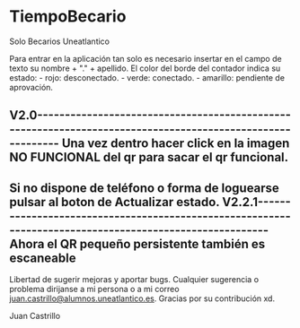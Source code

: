 # TiempoBecario
Solo Becarios Uneatlantico

Para entrar en la aplicación tan solo es necesario insertar en el campo de texto su nombre + "." + apellido.
El color del borde del contador indica su estado: - rojo: desconectado.
                                                  - verde: conectado.
                                                  - amarillo: pendiente de aprovación.

V2.0----------------------------------------------------------------------------------------------------------
Una vez dentro hacer click en la imagen NO FUNCIONAL del qr para sacar el qr funcional.
--------------------------------------------------------------------------------------------------------------
Si no dispone de teléfono o forma de loguearse pulsar al boton de Actualizar estado.
V2.2.1--------------------------------------------------------------------------------------------------------
Ahora el QR pequeño persistente también es escaneable
--------------------------------------------------------------------------------------------------------------

Libertad de sugerir mejoras y aportar bugs.
Cualquier sugerencia o problema dirijanse a mi persona o a mi correo juan.castrillo@alumnos.uneatlantico.es.
Gracias por su contribución xd.

Juan Castrillo
